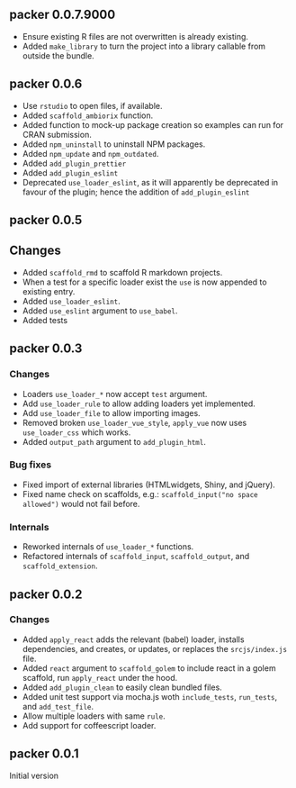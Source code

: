 ## packer 0.0.7.9000

- Ensure existing R files are not overwritten is already existing.
- Added `make_library` to turn the project into a library 
callable from outside the bundle.

## packer 0.0.6

- Use `rstudio` to open files, if available.
- Added `scaffold_ambiorix` function.
- Added function to mock-up package creation so examples can run for CRAN submission.
- Added `npm_uninstall` to uninstall NPM packages.
- Added `npm_update` and `npm_outdated`.
- Added `add_plugin_prettier`
- Added `add_plugin_eslint`
- Deprecated `use_loader_eslint`, as it will apparently be deprecated in favour of the plugin; hence the addition of `add_plugin_eslint`

## packer 0.0.5

## Changes

- Added `scaffold_rmd` to scaffold R markdown projects.
- When a test for a specific loader exist the `use` is now appended to existing entry.
- Added `use_loader_eslint`.
- Added `use_eslint` argument to `use_babel`.
- Added tests

## packer 0.0.3

### Changes

- Loaders `use_loader_*` now accept `test` argument.
- Add `use_loader_rule` to allow adding loaders yet implemented.
- Add `use_loader_file` to allow importing images.
- Removed broken `use_loader_vue_style`, `apply_vue` now uses `use_loader_css` which works.
- Added `output_path` argument to `add_plugin_html`.

### Bug fixes

- Fixed import of external libraries (HTMLwidgets, Shiny, and jQuery).
- Fixed name check on scaffolds, e.g.: `scaffold_input("no space allowed")` would not fail before.

### Internals

- Reworked internals of `use_loader_*` functions.
- Refactored internals of `scaffold_input`, `scaffold_output`, and `scaffold_extension`.

## packer 0.0.2

### Changes

- Added `apply_react` adds the relevant (babel) loader, installs dependencies, and creates, or updates, or replaces the `srcjs/index.js` file.
- Added `react` argument to `scaffold_golem` to include react in a golem scaffold, run `apply_react` under the hood.
- Added `add_plugin_clean` to easily clean bundled files.
- Added unit test support via mocha.js woth `include_tests`, `run_tests`, and `add_test_file`.
- Allow multiple loaders with same `rule`.
- Add support for coffeescript loader.

## packer 0.0.1

Initial version

